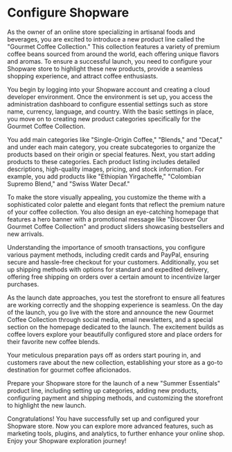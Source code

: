 # Configure Shopware

As the owner of an online store specializing in artisanal foods and beverages, you are excited to introduce a new product line called the "Gourmet Coffee Collection." This collection features a variety of premium coffee beans sourced from around the world, each offering unique flavors and aromas. To ensure a successful launch, you need to configure your Shopware store to highlight these new products, provide a seamless shopping experience, and attract coffee enthusiasts.

You begin by logging into your Shopware account and creating a cloud developer environment. Once the environment is set up, you access the administration dashboard to configure essential settings such as store name, currency, language, and country. With the basic settings in place, you move on to creating new product categories specifically for the Gourmet Coffee Collection.

You add main categories like "Single-Origin Coffee," "Blends," and "Decaf," and under each main category, you create subcategories to organize the products based on their origin or special features. Next, you start adding products to these categories. Each product listing includes detailed descriptions, high-quality images, pricing, and stock information. For example, you add products like "Ethiopian Yirgacheffe," "Colombian Supremo Blend," and "Swiss Water Decaf."

To make the store visually appealing, you customize the theme with a sophisticated color palette and elegant fonts that reflect the premium nature of your coffee collection. You also design an eye-catching homepage that features a hero banner with a promotional message like "Discover Our Gourmet Coffee Collection" and product sliders showcasing bestsellers and new arrivals.

Understanding the importance of smooth transactions, you configure various payment methods, including credit cards and PayPal, ensuring secure and hassle-free checkout for your customers. Additionally, you set up shipping methods with options for standard and expedited delivery, offering free shipping on orders over a certain amount to incentivize larger purchases.

As the launch date approaches, you test the storefront to ensure all features are working correctly and the shopping experience is seamless. On the day of the launch, you go live with the store and announce the new Gourmet Coffee Collection through social media, email newsletters, and a special section on the homepage dedicated to the launch. The excitement builds as coffee lovers explore your beautifully configured store and place orders for their favorite new coffee blends.

Your meticulous preparation pays off as orders start pouring in, and customers rave about the new collection, establishing your store as a go-to destination for gourmet coffee aficionados.

Prepare your Shopware store for the launch of a new "Summer Essentials" product line, including setting up categories, adding new products, configuring payment and shipping methods, and customizing the storefront to highlight the new launch.

Congratulations! You have successfully set up and configured your Shopware store. Now you can explore more advanced features, such as marketing tools, plugins, and analytics, to further enhance your online shop. Enjoy your Shopware exploration journey!